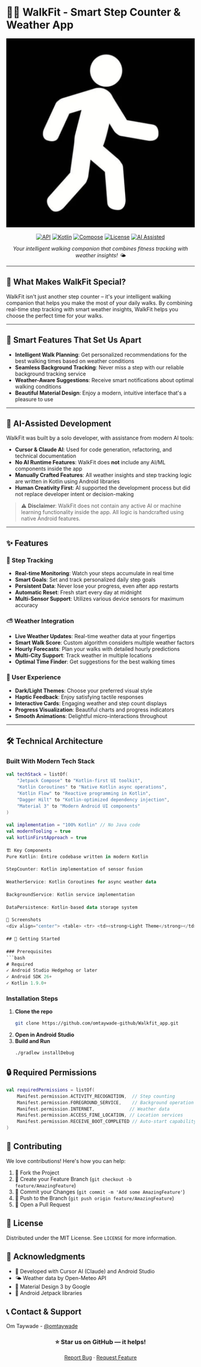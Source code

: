 # 🚶‍♂️ WalkFit - Smart Step Counter & Weather App

<div align="center">

![WalkFit Banner](app/src/main/ic_launcher-playstore.png)

[![API](https://img.shields.io/badge/API-26%2B-brightgreen.svg)](https://android-arsenal.com/api?level=26)
[![Kotlin](https://img.shields.io/badge/Kotlin-1.9.0-blue.svg)](https://kotlinlang.org)
[![Compose](https://img.shields.io/badge/Compose-1.5.0-orange.svg)](https://developer.android.com/jetpack/compose)
[![License](https://img.shields.io/badge/License-MIT-green.svg)](LICENSE)
[![AI Assisted](https://img.shields.io/badge/AI%20Assisted-Claudeau%20%2B%20Cursor-blueviolet.svg)](https://cursor.sh)

*Your intelligent walking companion that combines fitness tracking with weather insights! 🌤️*

</div>

---

## 🌟 What Makes WalkFit Special?

WalkFit isn't just another step counter – it's your intelligent walking companion that helps you make the most of your daily walks. By combining real-time step tracking with smart weather insights, WalkFit helps you choose the perfect time for your walks.

---

## 🎯 Smart Features That Set Us Apart

- **Intelligent Walk Planning**: Get personalized recommendations for the best walking times based on weather conditions  
- **Seamless Background Tracking**: Never miss a step with our reliable background tracking service  
- **Weather-Aware Suggestions**: Receive smart notifications about optimal walking conditions  
- **Beautiful Material Design**: Enjoy a modern, intuitive interface that's a pleasure to use  

---

## 🤖 AI-Assisted Development

WalkFit was built by a solo developer, with assistance from modern AI tools:

- **Cursor & Claude AI**: Used for code generation, refactoring, and technical documentation  
- **No AI Runtime Features**: WalkFit does **not** include any AI/ML components inside the app  
- **Manually Crafted Features**: All weather insights and step tracking logic are written in Kotlin using Android libraries  
- **Human Creativity First**: AI supported the development process but did not replace developer intent or decision-making  

> ⚠️ **Disclaimer**: WalkFit does not contain any active AI or machine learning functionality inside the app. All logic is handcrafted using native Android features.

---

## ✨ Features

### 🦶 Step Tracking
- **Real-time Monitoring**: Watch your steps accumulate in real time  
- **Smart Goals**: Set and track personalized daily step goals  
- **Persistent Data**: Never lose your progress, even after app restarts  
- **Automatic Reset**: Fresh start every day at midnight  
- **Multi-Sensor Support**: Utilizes various device sensors for maximum accuracy  

### ⛅ Weather Integration
- **Live Weather Updates**: Real-time weather data at your fingertips  
- **Smart Walk Score**: Custom algorithm considers multiple weather factors  
- **Hourly Forecasts**: Plan your walks with detailed hourly predictions  
- **Multi-City Support**: Track weather in multiple locations  
- **Optimal Time Finder**: Get suggestions for the best walking times  

### 🎨 User Experience
- **Dark/Light Themes**: Choose your preferred visual style  
- **Haptic Feedback**: Enjoy satisfying tactile responses  
- **Interactive Cards**: Engaging weather and step count displays  
- **Progress Visualization**: Beautiful charts and progress indicators  
- **Smooth Animations**: Delightful micro-interactions throughout  

---

## 🛠️ Technical Architecture

### Built With Modern Tech Stack
```kotlin
val techStack = listOf(
    "Jetpack Compose" to "Kotlin-first UI toolkit",
    "Kotlin Coroutines" to "Native Kotlin async operations",
    "Kotlin Flow" to "Reactive programming in Kotlin",
    "Dagger Hilt" to "Kotlin-optimized dependency injection",
    "Material 3" to "Modern Android UI components"
)

val implementation = "100% Kotlin" // No Java code
val modernTooling = true
val kotlinFirstApproach = true

🏗️ Key Components
Pure Kotlin: Entire codebase written in modern Kotlin

StepCounter: Kotlin implementation of sensor fusion

WeatherService: Kotlin Coroutines for async weather data

BackgroundService: Kotlin service implementation

DataPersistence: Kotlin-based data storage system

📱 Screenshots
<div align="center"> <table> <tr> <td><strong>Light Theme</strong></td> <td><strong>Dark Theme</strong></td> </tr> <tr> <td> <img src="app/src/main/assets/screenshots/light.jpeg" alt="Light Theme" width="300"/> </td> <td> <img src="app/src/main/assets/screenshots/dark.jpeg" alt="Dark Theme" width="300"/> </td> </tr> </table> </div>

## 🚀 Getting Started

### Prerequisites
```bash
# Required
✓ Android Studio Hedgehog or later
✓ Android SDK 26+
✓ Kotlin 1.9.0+
```

### Installation Steps
1. **Clone the repo**
   ```bash
   git clone https://github.com/omtaywade-github/Walkfit_app.git
   ```
2. **Open in Android Studio**
3. **Build and Run**
   ```bash
   ./gradlew installDebug
   ```

## 🔒 Required Permissions

```kotlin
val requiredPermissions = listOf(
    Manifest.permission.ACTIVITY_RECOGNITION,  // Step counting
    Manifest.permission.FOREGROUND_SERVICE,    // Background operation
    Manifest.permission.INTERNET,             // Weather data
    Manifest.permission.ACCESS_FINE_LOCATION, // Location services
    Manifest.permission.RECEIVE_BOOT_COMPLETED // Auto-start capability
)
```

## 🤝 Contributing

We love contributions! Here's how you can help:

1. 🍴 Fork the Project
2. 🔨 Create your Feature Branch (`git checkout -b feature/AmazingFeature`)
3. 💾 Commit your Changes (`git commit -m 'Add some AmazingFeature'`)
4. 📡 Push to the Branch (`git push origin feature/AmazingFeature`)
5. 🎉 Open a Pull Request

## 📝 License

Distributed under the MIT License. See `LICENSE` for more information.

## 🎉 Acknowledgments

- 🤖 Developed with Cursor AI (Claude) and Android Studio
- 🌤️ Weather data by Open-Meteo API
- 🎨 Material Design 3 by Google
- 📱 Android Jetpack libraries

## 📞 Contact & Support

Om Taywade - [@omtaywade](https://github.com/omtaywade-github)

<div align="center">

### ⭐ Star us on GitHub — it helps!

[Report Bug](https://github.com/omtaywade-github/Walkfit_app/issues) · [Request Feature](https://github.com/omtaywade-github/Walkfit_app/issues)

</div> 

